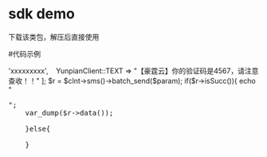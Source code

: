 # sdk demo

下载该类包，解压后直接使用

#代码示例

<?php

require_once("vendor/autoload.php");

use \Yunpian\Sdk\YunpianClient;

//初始化client,apikey作为所有请求的默认值
    $clnt = YunpianClient::create('xxxxxx'); //apikey请前往豪霆云官网申请（www.haotingyun.com）

    $param = [

    YunpianClient::MOBILE => 'xxxxxxxxx',
    
    YunpianClient::TEXT => "【豪霆云】你的验证码是4567，请注意查收！！"
    ];
    
    $r = $clnt->sms()->batch_send($param);
    
    if($r->isSucc()){

    echo "<pre>";
    var_dump($r->data());
    
    }else{

    }

